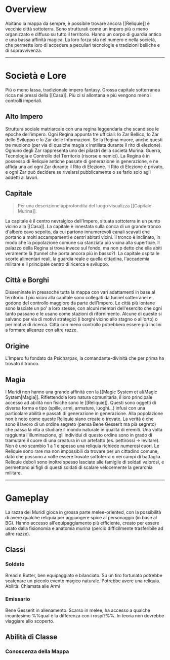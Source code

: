 # Overview
Abitano la mappa da sempre, è possibile trovare ancora [[Reliquie]] e vecchie città sottoterra.
Sono strutturati come un impero più o meno organizzato e diffuso su tutto il territorio. Hanno un corpo di guardia antico e una bassa affinità magica. La loro forza sta nel numero e nella società, che permette loro di accedere a peculiari tecnologie e tradizioni belliche e di sopravvivenza.

---

# Società e Lore
Più o meno lassa, tradizionale impero fantasy. Grossa capitale sotterranea ricca nei pressi della [[Casa]]. Più ci si allontana e più vengono meno i controlli imperiali.
## Alto Impero
Struttura sociale matriarcale con una regina leggendaria che scandisce le epoche dell'impero. Ogni Regina appunta tre ufficiali: lo Zar Bellico, lo Zar dello Sviluppo e lo Zar delle Informazioni. Se la Regina muore, anche questi tre muoiono (per via di qualche magia x instillata durante il rito di elezione).
Ognuno degli Zar rappresenta uno dei pilastri della società Murina: Guerra, Tecnologia e Controllo del Territorio (risorse e nemici).
La Regina è in possesso di Reliquie antiche passate di generazione in generazione, e ne affida una ad ogni Zar durante il Rito di Elezione. Il Rito di Elezione è privato, e ogni Zar può decidere se rivelarsi pubblicamente o se farlo solo agli addetti ai lavori.
## Capitale
> Per una descrizione approfondita del luogo visualizza [[Capitale Murina]].

La capitale è il centro nevralgico dell'Impero, situata sottoterra in un punto vicino alla [[Casa]].
La capitale è innestata sulla conca di un grande tronco d'albero cavo sepolto, da cui partono innumerevoli canali scavati che portano a molti accampamenti e centri abitati vicini. Il tronco è inclinato, in modo che la popolazione comune sia stanziata più vicina alla superficie. Il palazzo della Regina si trova invece sul fondo, ma non p detto che ella abiti veramente là (tunnel che porta ancora più in basso?).
La capitale ospita le scorte alimentari reali, la guardia reale e quella cittadina, l'accademia militare e il principale centro di ricerca e sviluppo.
## Città e Borghi
Disseminate in pressoché tutta la mappa con vari adattamenti in base al territorio. I più vicini alla capitale sono collegati da tunnel sotterranei e godono del controllo maggiore da parte dell'Impero. Le città più lontane sono lasciate un po' a loro stesse, con alcuni membri dell'esercito che ogni tanto passano e le usano come stazioni di rifornimento. Alcune di queste si salvano per via di motivi strategici (i borghi vicino allo stagno o all'orto) o per motivi di ricerca.
Città con meno controllo potrebbero essere più inclini a formare alleanze con altre razze.
## Origine
L'Impero fu fondato da Psicharpax, la comandante-divinità che per prima ha trovato il tronco.
## Magia
I Muridi non hanno una grande affinità con la [[Magic System et al/Magic System|Magia]]. Riflettendola loro natura comunitaria, il loro principale accesso ad abilità non fisiche sono le [[Reliquie]]. 
Questi sono oggetti di diversa forma e tipo (spille, armi, armature, luoghi...) infusi con una particolare abilità e passati di generazione in generazione. Alla popolazione non è noto come queste Reliquie siano create o trovate. 
La verità è che sono il lavoro di un ordine segreto (pensa Bene Gesserit ma pià segreto) che passa la vita a studiare il mondo naturale in qualità di eremiti.
Una volta raggiunta l'illuminazione, gli individui di questo ordine sono in grado di tramutare il cuore di una creatura in un artefatto (es. pettirossi -> levitare). Non è uno scambio 1 a 1 e spesso una reliquia richiede numerosi cuori.
Le Reliquie sono rare ma non impossibili da trovare per un cittadino comune, dato che possono a volte essere trovate sottoterra o nei campi di battaglia. Reliquie deboli sono inoltre spesso lasciate alle famiglie di soldati valorosi, e permettono ai figli di questi soldati di scalare velocemente la gerarchia militare.

---

# Gameplay
La razza dei Muridi gioca in grossa parte melee-oriented, con la possibilità di avere qualche reliquia per aggiungere spice al personaggio (in base al BG).
Hanno accesso all'equipaggiamento più efficiente, creato per essere usato dalla fisionomia e anatomia murina (perciò difficilmente trasferibile ad altre razze).
## Classi
### Soldato
Bread n Butter, ben equipaggiato e bilanciato. Su un tiro fortunato potrebbe scatenare un piccolo evento magico naturale. Potrebbe avere una reliquia.
Abilità: Chiamata alle Armi
### Emissario
Bene Gesserit in allenamento. Scarso in melee, ha accesso a qualche incantesimo %%qual è la differenza con i rospi?%%. In teoria non dovrebbe viaggiare allo scoperto.
## Abilità di Classe
### Conoscenza della Mappa